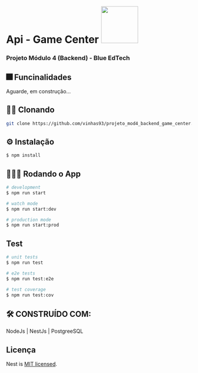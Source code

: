 # Api - Game Center <img src="https://user-images.githubusercontent.com/95504029/151560441-2e792d97-fd65-462c-8fd7-70f581de5674.gif" width="100">
### Projeto Módulo 4 (Backend) - Blue EdTech

## 🎆 Funcinalidades

Aguarde, em construção...

## 👯‍♀️ Clonando

```bash
git clone https://github.com/vinhas93/projeto_mod4_backend_game_center.git
```

## ⚙ Instalação

```bash
$ npm install
```

## 👨🏽‍💻 Rodando o App

```bash
# development
$ npm run start

# watch mode
$ npm run start:dev

# production mode
$ npm run start:prod
```

## Test

```bash
# unit tests
$ npm run test

# e2e tests
$ npm run test:e2e

# test coverage
$ npm run test:cov
```
## 🛠️ CONSTRUÍDO COM:

NodeJs | NestJs | PostgreeSQL 

## Licença

Nest is [MIT licensed](LICENSE).
